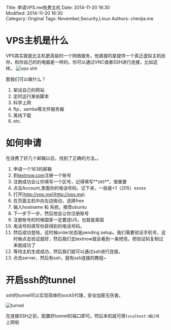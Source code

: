 Title: 申请VPS.me免费主机
Date: 2014-11-20 16:30  
Modified: 2014-11-20 16:30  
Category: Original
Tags: November,Security,Linux
Authors: chenjia.me

# VPS主机是什么 #
VPS其实就是比主机更高级的一个网络服务，他直接的是提供一个真正虚拟主机给你，和你自己的的电脑是一样的。你可以通过VNC或者SSH进行连接，比如这样。
![vps shh](https://i.imgur.com/JL65ywp.png)

那我们可以做什么？

1. 架设自己的网站
2. 定时运行某些脚本
3. 科学上网
4. ftp，samba等文件服务器
5. 离线下载
6. etc.

# 如何申请 #
在浪费了好几个邮箱以后，找到了正确的方法。。

> 
1. 申请一个163的邮箱
2. 到[textnow.com](http://www.textnow.com/)注册一个账号
3. 注册成功会让你填写一个区号，记得填写**`205`**，很重要
4. 点击Account,里面你的电话号码，记下来，一般是+1（205）xxxxx
5. 打开[http://vps.me](http://vps.me)
6. 在页面主机中向左边拖动，选择free
7. 输入hostname 和 系统，推荐ubuntu
8. 下一步下一步，然后他会让你注册账号
9. 注册账号的时候国家一定要选US，也就是美国
10. 电话号码填写你获得到的电话号码。
11. 然后成功登陆，这时候order状态是pending setup。我们需要验证手机号，这时候点击验证就好，然后我们去textnow就会看到一条短信，把验证码复制过来就成功了
12. 等待主机生成成功，然后我们就可以通过ssh进行连接。
13. 点击server，然后有ssh，就有ssh连接的教程~

# 开启ssh的tunnel #
ssh的tunnel可以实现简单的sock5代理，安全加密无伤害。

![tunnel](https://i.imgur.com/1dvZK30.png)

在连接SSH之前，配置好tunnel的端口即可。然后本机就可用`localhost:端口号 `上网啦 